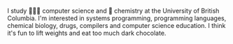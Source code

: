 I study 👩🏻‍💻 computer science and 🧪 chemistry at the University of British Columbia. I'm interested in systems programming, programming languages, chemical biology, drugs, compilers and computer science education. I think it's fun to lift weights and eat too much dark chocolate.
